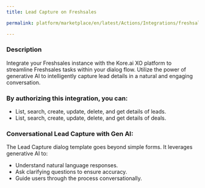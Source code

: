 ```yaml
---
title: Lead Capture on Freshsales

permalink: platform/marketplace/en/latest/Actions/Integrations/freshsales_genAILeadCapture

---
```


### Description

Integrate your Freshsales instance with the Kore.ai XO platform to streamline Freshsales tasks within your dialog flow. Utilize the power of generative AI to intelligently capture lead details in a natural and engaging conversation.

### By authorizing this integration, you can:
- List, search, create, update, delete, and get details of leads.
- List, search, create, update, delete, and get details of deals.

### Conversational Lead Capture with Gen AI:
The Lead Capture dialog template goes beyond simple forms. It leverages generative AI to:
- Understand natural language responses.
- Ask clarifying questions to ensure accuracy.
- Guide users through the process conversationally.
